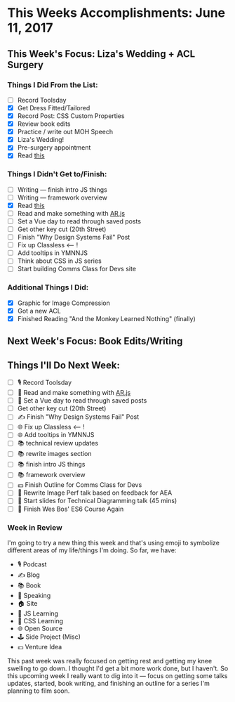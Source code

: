 # This Weeks Accomplishments: June 11, 2017

## This Week's Focus: Liza's Wedding + ACL Surgery

### Things I Did From the List:

- [ ] Record Toolsday
- [x] Get Dress Fitted/Tailored
- [x] Record Post: CSS Custom Properties
- [x] Review book edits
- [x] Practice / write out MOH Speech
- [x] Liza's Wedding!
- [x] Pre-surgery appointment
- [x] Read [this](https://css-tricks.com/debugging-tips-tricks/)

### Things I Didn't Get to/Finish:

- [ ] Writing — finish intro JS things 
- [ ] Writing — framework overview
- [x] Read [this](https://css-tricks.com/debugging-tips-tricks/)
- [ ] Read and make something with [AR.js](https://medium.com/arjs/augmented-reality-in-10-lines-of-html-4e193ea9fdbf)
- [ ] Set a Vue day to read through saved posts
- [ ] Get other key cut (20th Street)
- [ ] Finish "Why Design Systems Fail" Post
- [ ] Fix up Classless <-- !
- [ ] Add tooltips in YMNNJS
- [ ] Think about CSS in JS series
- [ ] Start building Comms Class for Devs site

### Additional Things I Did:

- [x] Graphic for Image Compression
- [x] Got a new ACL
- [x] Finished Reading "And the Monkey Learned Nothing" (finally)

## Next Week's Focus: Book Edits/Writing

## Things I'll Do Next Week:

- [ ] 🎙 Record Toolsday
- [ ] 💛 Read and make something with [AR.js](https://medium.com/arjs/augmented-reality-in-10-lines-of-html-4e193ea9fdbf)
- [ ] 💛 Set a Vue day to read through saved posts
- [ ] Get other key cut (20th Street)
- [ ] ✍️ Finish "Why Design Systems Fail" Post
- [ ] 🌐 Fix up Classless <-- !
- [ ] 🌐 Add tooltips in YMNNJS
- [ ] 📚 technical review updates
- [ ] 📚 rewrite images section
- [ ] 📚 finish intro JS things 
- [ ] 📚 framework overview
- [ ] 💵 Finish Outline for Comms Class for Devs
- [ ] 📢 Rewrite Image Perf talk based on feedback for AEA
- [ ] 📢 Start slides for Technical Diagramming talk (45 mins)
- [ ] 💛 Finish Wes Bos' ES6 Course Again

### Week in Review

I'm going to try a new thing this week and that's using emoji to symbolize different areas of my life/things I'm doing. So far, we have:

- 🎙 Podcast
- ✍️ Blog
- 📚 Book
- 📢 Speaking
- 🏠 Site
- 💛 JS Learning
- 💖 CSS Learning
- 🌐 Open Source
- 🕹 Side Project (Misc)
- 💵 Venture Idea

This past week was really focused on getting rest and getting my knee swelling to go down. I thought I'd get a bit more work done, but I haven't. So this upcoming week I really want to dig into it — focus on getting some talks updates, started, book writing, and finishing an outline for a series I'm planning to film soon.